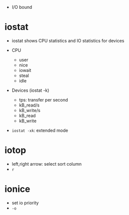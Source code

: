 - I/O bound 
# iostat
- iostat shows CPU statistics and IO statistics for devices
- CPU
  - user
  - nice 
  - iowait
  - steal
  - idle
  
- Devices (iostat -k)
  - tps: transfer per second
  - kB_read/s
  - kB_write/s
  - kB_read
  - kB_write
  
- `iostat -xk`: extended mode

# iotop
- left,right arrow: select sort column
- `r`

# ionice
- set io priority
- `-o`

  

